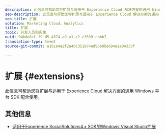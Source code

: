 ```yaml
---
description: 此信息可帮助您将扩展与适用于 Experience Cloud 解决方案的通用 Windows 平台 SDK 配合使用。
seo-description: 此信息可帮助您将扩展与适用于 Experience Cloud 解决方案的通用 Windows 平台 SDK 配合使用。
seo-title: 扩展
solution: Marketing Cloud，Analytics
title: 扩展
topic: 开发人员和实施
uuid: 94bde8cf-f9 d5-4374-a9 a1-c2 c3509 cbbb7
translation-type: tm+mt
source-git-commit: a161a4a2f2a46c351874ad9569be694e1a04333f

---
```



# 扩展 {#extensions}

此信息可帮助您将扩展与适用于 Experience Cloud 解决方案的通用 Windows 平台 SDK 配合使用。

## 其他信息

+ [适用于Experience SocialSolutions4.x SDK的Windows Visual Studio扩展](/help/universal-windows/extensions/win-vse-4x.md)